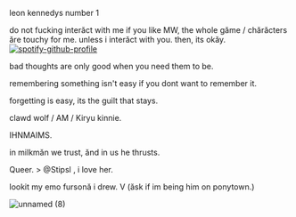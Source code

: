 leon kennedys number 1 

do not fucking interăct with me if you like MW, the whole găme / chărăcters ăre touchy for me.
unless i interăct with you. then, its okăy. 
  [![spotify-github-profile](https://spotify-github-profile.kittinanx.com/api/view?uid=31rzflal5les5uvjvxd4vaahbewq&cover_image=true&theme=default&show_offline=false&background_color=001eff&interchange=true)](https://github.com/kittinan/spotify-github-profile)
  
  
bad thoughts are only good when you need them to be.

remembering something isn't easy if you dont want to remember it.

forgetting is easy, its the guilt that stays.


clawd wolf / AM / Kiryu kinnie.

IHNMAIMS.

in milkmăn we trust, ănd in us he thrusts.

Queer. > @Stipsl , i love her.


lookit my emo fursonă i drew. V (ăsk if im being him on ponytown.)

![unnamed (8)](https://github.com/user-attachments/assets/6e7cecb2-15f5-49e2-9d61-9b4a87a4b4fe)

